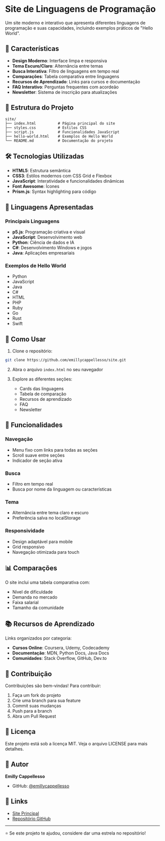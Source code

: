 # Site de Linguagens de Programação

Um site moderno e interativo que apresenta diferentes linguagens de programação e suas capacidades, incluindo exemplos práticos de "Hello World".

## 🚀 Características

- **Design Moderno**: Interface limpa e responsiva
- **Tema Escuro/Claro**: Alternância entre temas
- **Busca Interativa**: Filtro de linguagens em tempo real
- **Comparações**: Tabela comparativa entre linguagens
- **Recursos de Aprendizado**: Links para cursos e documentação
- **FAQ Interativo**: Perguntas frequentes com acordeão
- **Newsletter**: Sistema de inscrição para atualizações

## 📁 Estrutura do Projeto

```
site/
├── index.html          # Página principal do site
├── styles.css          # Estilos CSS
├── script.js           # Funcionalidades JavaScript
├── hello-world.html    # Exemplos de Hello World
└── README.md           # Documentação do projeto
```

## 🛠️ Tecnologias Utilizadas

- **HTML5**: Estrutura semântica
- **CSS3**: Estilos modernos com CSS Grid e Flexbox
- **JavaScript**: Interatividade e funcionalidades dinâmicas
- **Font Awesome**: Ícones
- **Prism.js**: Syntax highlighting para código

## 🎨 Linguagens Apresentadas

### Principais Linguagens
- **p5.js**: Programação criativa e visual
- **JavaScript**: Desenvolvimento web
- **Python**: Ciência de dados e IA
- **C#**: Desenvolvimento Windows e jogos
- **Java**: Aplicações empresariais

### Exemplos de Hello World
- Python
- JavaScript
- Java
- C#
- HTML
- PHP
- Ruby
- Go
- Rust
- Swift

## 🚀 Como Usar

1. Clone o repositório:
```bash
git clone https://github.com/emillycappellesso/site.git
```

2. Abra o arquivo `index.html` no seu navegador

3. Explore as diferentes seções:
   - Cards das linguagens
   - Tabela de comparação
   - Recursos de aprendizado
   - FAQ
   - Newsletter

## 🌟 Funcionalidades

### Navegação
- Menu fixo com links para todas as seções
- Scroll suave entre seções
- Indicador de seção ativa

### Busca
- Filtro em tempo real
- Busca por nome da linguagem ou características

### Tema
- Alternância entre tema claro e escuro
- Preferência salva no localStorage

### Responsividade
- Design adaptável para mobile
- Grid responsivo
- Navegação otimizada para touch

## 📊 Comparações

O site inclui uma tabela comparativa com:
- Nível de dificuldade
- Demanda no mercado
- Faixa salarial
- Tamanho da comunidade

## 📚 Recursos de Aprendizado

Links organizados por categoria:
- **Cursos Online**: Coursera, Udemy, Codecademy
- **Documentação**: MDN, Python Docs, Java Docs
- **Comunidades**: Stack Overflow, GitHub, Dev.to

## 🤝 Contribuição

Contribuições são bem-vindas! Para contribuir:

1. Faça um fork do projeto
2. Crie uma branch para sua feature
3. Commit suas mudanças
4. Push para a branch
5. Abra um Pull Request

## 📄 Licença

Este projeto está sob a licença MIT. Veja o arquivo LICENSE para mais detalhes.

## 👤 Autor

**Emilly Cappellesso**
- GitHub: [@emillycappellesso](https://github.com/emillycappellesso)

## 🔗 Links

- [Site Principal](https://emillycappellesso.github.io/site/)
- [Repositório GitHub](https://github.com/emillycappellesso/site)

---

⭐ Se este projeto te ajudou, considere dar uma estrela no repositório! 